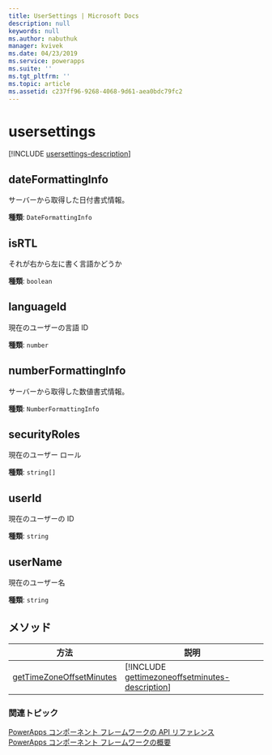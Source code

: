 ```yaml
---
title: UserSettings | Microsoft Docs
description: null
keywords: null
ms.author: nabuthuk
manager: kvivek
ms.date: 04/23/2019
ms.service: powerapps
ms.suite: ''
ms.tgt_pltfrm: ''
ms.topic: article
ms.assetid: c237ff96-9268-4068-9d61-aea0bdc79fc2
---
```


# <a name="usersettings"></a>usersettings

[!INCLUDE [usersettings-description](includes/usersettings-description.md)]

## <a name="dateformattinginfo"></a>dateFormattingInfo

サーバーから取得した日付書式情報。

**種類**: `DateFormattingInfo`

## <a name="isrtl"></a>isRTL

それが右から左に書く言語かどうか

**種類**: `boolean`

## <a name="languageid"></a>languageId

現在のユーザーの言語 ID

**種類**: `number`

## <a name="numberformattinginfo"></a>numberFormattingInfo

サーバーから取得した数値書式情報。

**種類**: `NumberFormattingInfo`

## <a name="securityroles"></a>securityRoles

現在のユーザー ロール

**種類**: `string[]`

## <a name="userid"></a>userId

現在のユーザーの ID

**種類**: `string`

## <a name="username"></a>userName

現在のユーザー名

**種類**: `string`

## <a name="methods"></a>メソッド

|方法 | 説明 | 
| ------|-------------|
|[getTimeZoneOffsetMinutes](usersettings/gettimezoneoffsetminutes.md)|[!INCLUDE [gettimezoneoffsetminutes-description](usersettings/includes/gettimezoneoffsetminutes-description.md)]|

### <a name="related-topics"></a>関連トピック

[PowerApps コンポーネント フレームワークの API リファレンス](../reference/index.md)<br/>
[PowerApps コンポーネント フレームワークの概要](../overview.md)